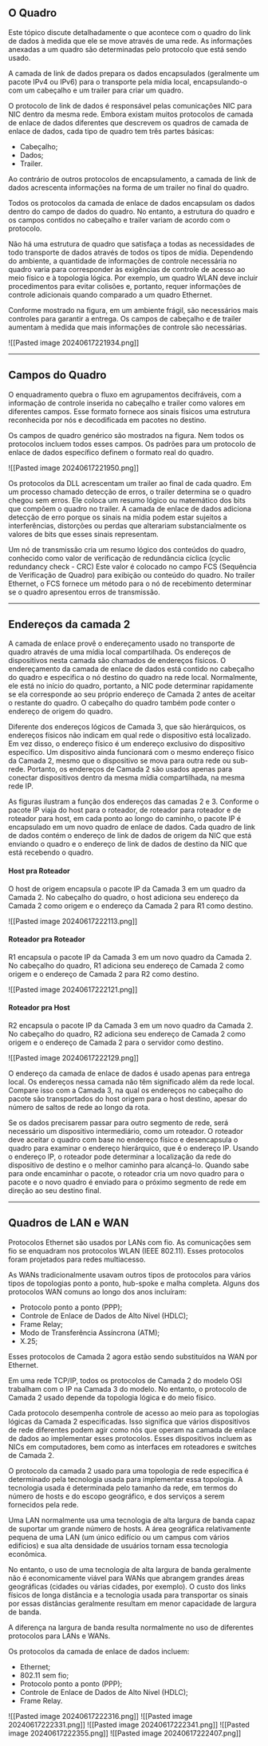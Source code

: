 
## O Quadro

Este tópico discute detalhadamente o que acontece com o quadro do link de dados à medida que ele se move através de uma rede. As informações anexadas a um quadro são determinadas pelo protocolo que está sendo usado.

A camada de link de dados prepara os dados encapsulados (geralmente um pacote IPv4 ou IPv6) para o transporte pela mídia local, encapsulando-o com um cabeçalho e um trailer para criar um quadro.

O protocolo de link de dados é responsável pelas comunicações NIC para NIC dentro da mesma rede. Embora existam muitos protocolos de camada de enlace de dados diferentes que descrevem os quadros de camada de enlace de dados, cada tipo de quadro tem três partes básicas:

- Cabeçalho;
- Dados;
- Trailer.

Ao contrário de outros protocolos de encapsulamento, a camada de link de dados acrescenta informações na forma de um trailer no final do quadro.

Todos os protocolos da camada de enlace de dados encapsulam os dados dentro do campo de dados do quadro. No entanto, a estrutura do quadro e os campos contidos no cabeçalho e trailer variam de acordo com o protocolo.

Não há uma estrutura de quadro que satisfaça a todas as necessidades de todo transporte de dados através de todos os tipos de mídia. Dependendo do ambiente, a quantidade de informações de controle necessária no quadro varia para corresponder às exigências de controle de acesso ao meio físico e à topologia lógica. Por exemplo, um quadro WLAN deve incluir procedimentos para evitar colisões e, portanto, requer informações de controle adicionais quando comparado a um quadro Ethernet.

Conforme mostrado na figura, em um ambiente frágil, são necessários mais controles para garantir a entrega. Os campos de cabeçalho e de trailer aumentam à medida que mais informações de controle são necessárias.

![[Pasted image 20240617221934.png]]

----

## Campos do Quadro

O enquadramento quebra o fluxo em agrupamentos decifráveis, com a informação de controle inserida no cabeçalho e trailer como valores em diferentes campos. Esse formato fornece aos sinais físicos uma estrutura reconhecida por nós e decodificada em pacotes no destino.

Os campos de quadro genérico são mostrados na figura. Nem todos os protocolos incluem todos esses campos. Os padrões para um protocolo de enlace de dados específico definem o formato real do quadro.

![[Pasted image 20240617221950.png]]

Os protocolos da DLL acrescentam um trailer ao final de cada quadro. Em um processo chamado detecção de erros, o trailer determina se o quadro chegou sem erros. Ele coloca um resumo lógico ou matemático dos bits que compõem o quadro no trailer. A camada de enlace de dados adiciona detecção de erro porque os sinais na mídia podem estar sujeitos a interferências, distorções ou perdas que alterariam substancialmente os valores de bits que esses sinais representam.

Um nó de transmissão cria um resumo lógico dos conteúdos do quadro, conhecido como valor de verificação de redundância cíclica (cyclic redundancy check - CRC) Este valor é colocado no campo FCS (Sequência de Verificação de Quadro) para exibição ou conteúdo do quadro. No trailer Ethernet, o FCS fornece um método para o nó de recebimento determinar se o quadro apresentou erros de transmissão.


----

## Endereços da camada 2

A camada de enlace provê o endereçamento usado no transporte de quadro através de uma mídia local compartilhada. Os endereços de dispositivos nesta camada são chamados de endereços físicos. O endereçamento da camada de enlace de dados está contido no cabeçalho do quadro e especifica o nó destino do quadro na rede local. Normalmente, ele está no início do quadro, portanto, a NIC pode determinar rapidamente se ela corresponde ao seu próprio endereço de Camada 2 antes de aceitar o restante do quadro. O cabeçalho do quadro também pode conter o endereço de origem do quadro.

Diferente dos endereços lógicos de Camada 3, que são hierárquicos, os endereços físicos não indicam em qual rede o dispositivo está localizado. Em vez disso, o endereço físico é um endereço exclusivo do dispositivo específico. Um dispositivo ainda funcionará com o mesmo endereço físico da Camada 2, mesmo que o dispositivo se mova para outra rede ou sub-rede. Portanto, os endereços de Camada 2 são usados apenas para conectar dispositivos dentro da mesma mídia compartilhada, na mesma rede IP.

As figuras ilustram a função dos endereços das camadas 2 e 3. Conforme o pacote IP viaja do host para o roteador, de roteador para roteador e de roteador para host, em cada ponto ao longo do caminho, o pacote IP é encapsulado em um novo quadro de enlace de dados. Cada quadro de link de dados contém o endereço de link de dados de origem da NIC que está enviando o quadro e o endereço de link de dados de destino da NIC que está recebendo o quadro.

#### Host pra Roteador

O host de origem encapsula o pacote IP da Camada 3 em um quadro da Camada 2. No cabeçalho do quadro, o host adiciona seu endereço da Camada 2 como origem e o endereço da Camada 2 para R1 como destino.

![[Pasted image 20240617222113.png]]
#### Roteador pra Roteador

R1 encapsula o pacote IP da Camada 3 em um novo quadro da Camada 2. No cabeçalho do quadro, R1 adiciona seu endereço de Camada 2 como origem e o endereço de Camada 2 para R2 como destino.

![[Pasted image 20240617222121.png]]
#### Roteador pra Host

R2 encapsula o pacote IP da Camada 3 em um novo quadro da Camada 2. No cabeçalho do quadro, R2 adiciona seu endereço de Camada 2 como origem e o endereço de Camada 2 para o servidor como destino.

![[Pasted image 20240617222129.png]]

O endereço da camada de enlace de dados é usado apenas para entrega local. Os endereços nessa camada não têm significado além da rede local. Compare isso com a Camada 3, na qual os endereços no cabeçalho do pacote são transportados do host origem para o host destino, apesar do número de saltos de rede ao longo da rota.

Se os dados precisarem passar para outro segmento de rede, será necessário um dispositivo intermediário, como um roteador. O roteador deve aceitar o quadro com base no endereço físico e desencapsula o quadro para examinar o endereço hierárquico, que é o endereço IP. Usando o endereço IP, o roteador pode determinar a localização da rede do dispositivo de destino e o melhor caminho para alcançá-lo. Quando sabe para onde encaminhar o pacote, o roteador cria um novo quadro para o pacote e o novo quadro é enviado para o próximo segmento de rede em direção ao seu destino final.

-----


## Quadros de LAN e WAN

Protocolos Ethernet são usados por LANs com fio. As comunicações sem fio se enquadram nos protocolos WLAN (IEEE 802.11). Esses protocolos foram projetados para redes multiacesso.

As WANs tradicionalmente usavam outros tipos de protocolos para vários tipos de topologias ponto a ponto, hub-spoke e malha completa. Alguns dos protocolos WAN comuns ao longo dos anos incluíram:

- Protocolo ponto a ponto (PPP);
- Controle de Enlace de Dados de Alto Nível (HDLC);
- Frame Relay;
- Modo de Transferência Assíncrona (ATM);
- X.25;

Esses protocolos de Camada 2 agora estão sendo substituídos na WAN por Ethernet.

Em uma rede TCP/IP, todos os protocolos de Camada 2 do modelo OSI trabalham com o IP na Camada 3 do modelo. No entanto, o protocolo de Camada 2 usado depende da topologia lógica e do meio físico.

Cada protocolo desempenha controle de acesso ao meio para as topologias lógicas da Camada 2 especificadas. Isso significa que vários dispositivos de rede diferentes podem agir como nós que operam na camada de enlace de dados ao implementar esses protocolos. Esses dispositivos incluem as NICs em computadores, bem como as interfaces em roteadores e switches de Camada 2.

O protocolo da camada 2 usado para uma topologia de rede específica é determinado pela tecnologia usada para implementar essa topologia. A tecnologia usada é determinada pelo tamanho da rede, em termos do número de hosts e do escopo geográfico, e dos serviços a serem fornecidos pela rede.

Uma LAN normalmente usa uma tecnologia de alta largura de banda capaz de suportar um grande número de hosts. A área geográfica relativamente pequena de uma LAN (um único edifício ou um campus com vários edifícios) e sua alta densidade de usuários tornam essa tecnologia econômica.

No entanto, o uso de uma tecnologia de alta largura de banda geralmente não é economicamente viável para WANs que abrangem grandes áreas geográficas (cidades ou várias cidades, por exemplo). O custo dos links físicos de longa distância e a tecnologia usada para transportar os sinais por essas distâncias geralmente resultam em menor capacidade de largura de banda.

A diferença na largura de banda resulta normalmente no uso de diferentes protocolos para LANs e WANs.

Os protocolos da camada de enlace de dados incluem:

- Ethernet;
- 802.11 sem fio;
- Protocolo ponto a ponto (PPP);
- Controle de Enlace de Dados de Alto Nível (HDLC);
- Frame Relay.

![[Pasted image 20240617222316.png]]
![[Pasted image 20240617222331.png]]
![[Pasted image 20240617222341.png]]
![[Pasted image 20240617222355.png]]
![[Pasted image 20240617222407.png]]
